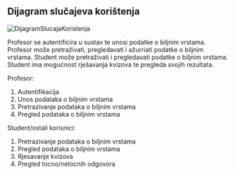 ﻿## Dijagram slučajeva korištenja

![DijagramSlucajaKoristenja](https://user-images.githubusercontent.com/48434065/55754445-f838d800-5a4c-11e9-9312-4dc6aebc38b4.jpg)

Profesor se autentificira u sustav te unosi podatke o biljnim vrstama. Profesor  može pretraživati, pregledavati i ažurriati podatke o biljnim vrstama.
Student može pretraživati i pregledavati podatke o biljnim vrstama.
Student ima mogućnost rješavanja kvizova te pregleda svojih rezultata.

Profesor:
1. Autentifikacija
2. Unos podataka o biljnim vrstama
3. Pretrazivanje podataka o biljnim vrstama
4. Pregled podataka o biljnim vrstama

Student/ostali korisnici:
1. Pretrazivanje podataka o biljnim vrstama
2. Pregled podataka o biljnim vrstama
3. Rjesavanje kvizova
4. Pregled tocno/netocnih odgovora

